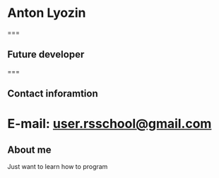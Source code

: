 # **Anton Lyozin**
===
## **Future developer**
===
## **Contact inforamtion**
**E-mail:** user.rsschool@gmail.com
===
## **About me**
Just want to learn how to program